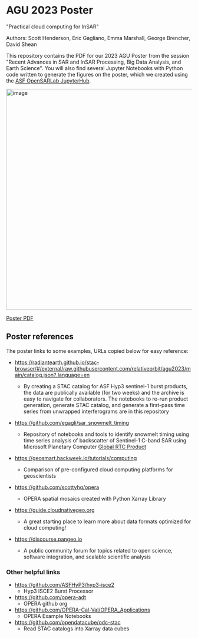 # AGU 2023 Poster
"Practical cloud computing for InSAR" 

Authors: Scott Henderson, Eric Gagliano, Emma Marshall, George Brencher, David Shean

This repository contains the PDF for our 2023 AGU Poster from the session "Recent Advances in SAR and InSAR Processing, Big Data Analysis, and Earth Science". You will also find several Jupyter Notebooks with Python code written to generate the figures on the poster, which we created using the [ASF OpenSARLab JupyterHub](https://opensciencelab.asf.alaska.edu/).

<img width="600" alt="image" src="https://github.com/relativeorbit/agu2023/assets/3924836/a7bddc60-6fcb-4bcf-91ae-a4715b6bcb72">


[Poster PDF](./AGU_2023_Poster.pdf)


## Poster references

The poster links to some examples, URLs copied below for easy reference: 

- https://radiantearth.github.io/stac-browser/#/external/raw.githubusercontent.com/relativeorbit/agu2023/main/catalog.json?.language=en
    - By creating a STAC catalog for ASF Hyp3 sentinel-1 burst products, the data are publically available (for two weeks) and the archive is easy to navigate for collaborators. The notebooks to re-run product generation, generate STAC catalog, and generate a first-pass time series from unwrapped interferograms are in this repository
    
- https://github.com/egagli/sar_snowmelt_timing
    - Repository of notebooks and tools to identify snowmelt timing using time series analysis of backscatter of Sentinel-1 C-band SAR using Microsoft Planetary Computer [Global RTC Product](https://planetarycomputer.microsoft.com/dataset/sentinel-1-rtc)

- https://geosmart.hackweek.io/tutorials/computing
    - Comparison of pre-configured cloud computing platforms for geoscientists

- https://github.com/scottyhq/opera 
    - OPERA spatial mosaics created with Python Xarray Library 

- https://guide.cloudnativegeo.org
    - A great starting place to learn more about data formats optimized for cloud computing!
    
- https://discourse.pangeo.io
    - A public community forum for topics related to open science, software integration, and scalable scientific analysis
    

### Other helpful links

-  https://github.com/ASFHyP3/hyp3-isce2 
    - Hyp3 ISCE2 Burst Processor
-  https://github.com/opera-adt 
    - OPERA github org
-  https://github.com/OPERA-Cal-Val/OPERA_Applications 
    - OPERA Example Notebooks
- https://github.com/opendatacube/odc-stac
    - Read STAC catalogs into Xarray data cubes

